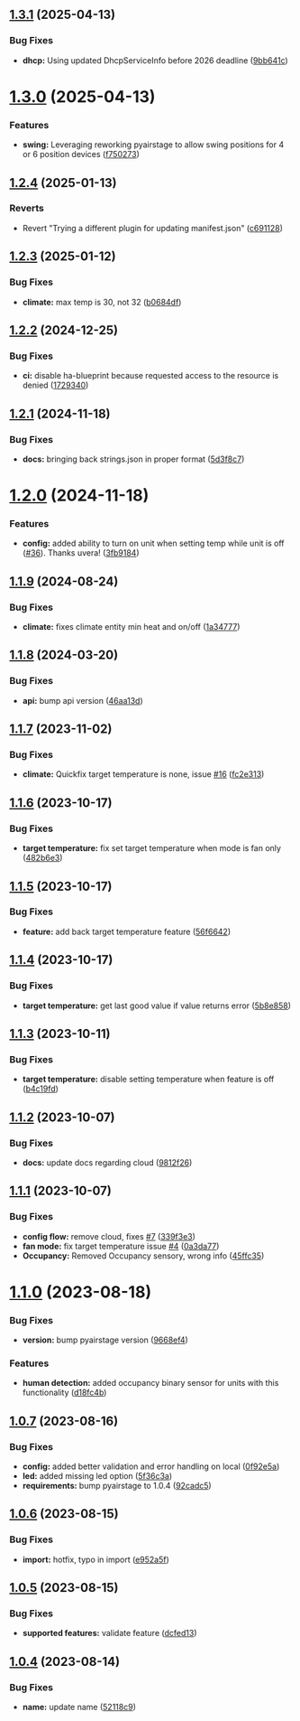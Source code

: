 ## [1.3.1](https://github.com/danielkaldheim/ha_airstage/compare/v1.3.0...v1.3.1) (2025-04-13)


### Bug Fixes

* **dhcp:** Using updated DhcpServiceInfo before 2026 deadline ([9bb641c](https://github.com/danielkaldheim/ha_airstage/commit/9bb641c645231ffcbfe7e5c5b19622f514258d67))

# [1.3.0](https://github.com/danielkaldheim/ha_airstage/compare/v1.2.4...v1.3.0) (2025-04-13)


### Features

* **swing:** Leveraging reworking pyairstage to allow swing positions for 4 or 6 position devices ([f750273](https://github.com/danielkaldheim/ha_airstage/commit/f7502734ef20765124ad4a827b5d3f2b67409403))

## [1.2.4](https://github.com/danielkaldheim/ha_airstage/compare/v1.2.3...v1.2.4) (2025-01-13)


### Reverts

* Revert "Trying a different plugin for updating manifest.json" ([c691128](https://github.com/danielkaldheim/ha_airstage/commit/c691128392970f21e5d64a06e4bfe03693a3ac45))

## [1.2.3](https://github.com/danielkaldheim/ha_airstage/compare/v1.2.2...v1.2.3) (2025-01-12)


### Bug Fixes

* **climate:** max temp is 30, not 32 ([b0684df](https://github.com/danielkaldheim/ha_airstage/commit/b0684df8c24d3c69b47f43f8f30f27617e8f3138))

## [1.2.2](https://github.com/danielkaldheim/ha_airstage/compare/v1.2.1...v1.2.2) (2024-12-25)


### Bug Fixes

* **ci:** disable ha-blueprint because requested access to the resource is denied ([1729340](https://github.com/danielkaldheim/ha_airstage/commit/1729340a6384d14f11183dfad4253a4817716ba1))

## [1.2.1](https://github.com/danielkaldheim/ha_airstage/compare/v1.2.0...v1.2.1) (2024-11-18)


### Bug Fixes

* **docs:** bringing back strings.json in proper format ([5d3f8c7](https://github.com/danielkaldheim/ha_airstage/commit/5d3f8c72ad1ba63ed15bcfecb3e24b96c4b3bdc5))

# [1.2.0](https://github.com/danielkaldheim/ha_airstage/compare/v1.1.9...v1.2.0) (2024-11-18)


### Features

* **config:** added ability to turn on unit when setting temp while unit is off ([#36](https://github.com/danielkaldheim/ha_airstage/issues/36)). Thanks uvera! ([3fb9184](https://github.com/danielkaldheim/ha_airstage/commit/3fb91846805390a26e39d08108f9f26f98f842fe))

## [1.1.9](https://github.com/danielkaldheim/ha_airstage/compare/v1.1.8...v1.1.9) (2024-08-24)


### Bug Fixes

* **climate:** fixes climate entity min heat and on/off ([1a34777](https://github.com/danielkaldheim/ha_airstage/commit/1a34777066d2e741ae5be8a9ff33b7a309b5cfba))

## [1.1.8](https://github.com/danielkaldheim/ha_airstage/compare/v1.1.7...v1.1.8) (2024-03-20)


### Bug Fixes

* **api:** bump api version ([46aa13d](https://github.com/danielkaldheim/ha_airstage/commit/46aa13de328f88d51c00814cae4e56a020ad06c1))

## [1.1.7](https://github.com/danielkaldheim/ha_airstage/compare/v1.1.6...v1.1.7) (2023-11-02)


### Bug Fixes

* **climate:** Quickfix target temperature is none, issue [#16](https://github.com/danielkaldheim/ha_airstage/issues/16) ([fc2e313](https://github.com/danielkaldheim/ha_airstage/commit/fc2e31340a8edaa1ace6aa34f14886cb142b095e))

## [1.1.6](https://github.com/danielkaldheim/ha_airstage/compare/v1.1.5...v1.1.6) (2023-10-17)


### Bug Fixes

* **target temperature:** fix set target temperature when mode is fan only ([482b6e3](https://github.com/danielkaldheim/ha_airstage/commit/482b6e39ff84ff3bdccdb6a8f01a38252210ee9f))

## [1.1.5](https://github.com/danielkaldheim/ha_airstage/compare/v1.1.4...v1.1.5) (2023-10-17)


### Bug Fixes

* **feature:** add back target temperature feature ([56f6642](https://github.com/danielkaldheim/ha_airstage/commit/56f66421935adde6b5add5e3d88d9b6876d6cfb9))

## [1.1.4](https://github.com/danielkaldheim/ha_airstage/compare/v1.1.3...v1.1.4) (2023-10-17)


### Bug Fixes

* **target temperature:** get last good value if value returns error ([5b8e858](https://github.com/danielkaldheim/ha_airstage/commit/5b8e858fdcd2a03b3233ad53b4dfc37130275010))

## [1.1.3](https://github.com/danielkaldheim/ha_airstage/compare/v1.1.2...v1.1.3) (2023-10-11)


### Bug Fixes

* **target temperature:** disable setting temperature when feature is off ([b4c19fd](https://github.com/danielkaldheim/ha_airstage/commit/b4c19fdf9e85d48347d470c7e49e15aeab50e823))

## [1.1.2](https://github.com/danielkaldheim/ha_airstage/compare/v1.1.1...v1.1.2) (2023-10-07)


### Bug Fixes

* **docs:** update docs regarding cloud ([9812f26](https://github.com/danielkaldheim/ha_airstage/commit/9812f26d0699774a5b3ee10ec5448be2ab2d2bd2))

## [1.1.1](https://github.com/danielkaldheim/ha_airstage/compare/v1.1.0...v1.1.1) (2023-10-07)


### Bug Fixes

* **config flow:** remove cloud, fixes [#7](https://github.com/danielkaldheim/ha_airstage/issues/7) ([339f3e3](https://github.com/danielkaldheim/ha_airstage/commit/339f3e31cf7af09b126e7f8b7ea75d68cc4a8d50))
* **fan mode:** fix target temperature issue [#4](https://github.com/danielkaldheim/ha_airstage/issues/4) ([0a3da77](https://github.com/danielkaldheim/ha_airstage/commit/0a3da779ee324a395411157117aca85132a8f633))
* **Occupancy:** Removed Occupancy sensory, wrong info ([45ffc35](https://github.com/danielkaldheim/ha_airstage/commit/45ffc35520afb935a2a2c500c9219a48c9fd7b97))

# [1.1.0](https://github.com/danielkaldheim/ha_airstage/compare/v1.0.7...v1.1.0) (2023-08-18)


### Bug Fixes

* **version:** bump pyairstage version ([9668ef4](https://github.com/danielkaldheim/ha_airstage/commit/9668ef44c81a3b8a9f33896d8efccc0a926c4d81))


### Features

* **human detection:** added occupancy binary sensor for units with this functionality ([d18fc4b](https://github.com/danielkaldheim/ha_airstage/commit/d18fc4b4ec6c18a8e176da1a75a69de2ce4ecb7f))

## [1.0.7](https://github.com/danielkaldheim/ha_airstage/compare/v1.0.6...v1.0.7) (2023-08-16)


### Bug Fixes

* **config:** added better validation and error handling on local ([0f92e5a](https://github.com/danielkaldheim/ha_airstage/commit/0f92e5ac964febc9c03afa678d8b4d84e7ec1e27))
* **led:** added missing led option ([5f36c3a](https://github.com/danielkaldheim/ha_airstage/commit/5f36c3a6b1a48ab792509c94739b931151aba679))
* **requirements:** bump pyairstage to 1.0.4 ([92cadc5](https://github.com/danielkaldheim/ha_airstage/commit/92cadc5a7ef6392f12d36366b3278a2946454cd6))

## [1.0.6](https://github.com/danielkaldheim/ha_airstage/compare/v1.0.5...v1.0.6) (2023-08-15)


### Bug Fixes

* **import:** hotfix, typo in import ([e952a5f](https://github.com/danielkaldheim/ha_airstage/commit/e952a5f76171f8d60cddc8b7ed1de5fed03b6052))

## [1.0.5](https://github.com/danielkaldheim/ha_airstage/compare/v1.0.4...v1.0.5) (2023-08-15)


### Bug Fixes

* **supported features:** validate feature ([dcfed13](https://github.com/danielkaldheim/ha_airstage/commit/dcfed13a54ad9678e9505d2584ea63e4eb254d12))

## [1.0.4](https://github.com/danielkaldheim/ha_airstage/compare/v1.0.3...v1.0.4) (2023-08-14)


### Bug Fixes

* **name:** update name ([52118c9](https://github.com/danielkaldheim/ha_airstage/commit/52118c94512cb33f0a3e2dc916b46baef5937495))
